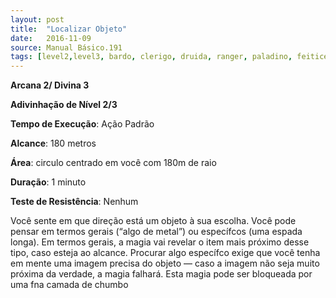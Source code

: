 ```yaml
---
layout: post
title:  "Localizar Objeto"
date:   2016-11-09
source: Manual Básico.191
tags: [level2,level3, bardo, clerigo, druida, ranger, paladino, feiticeiro, mago, adivinhacao]
---
```


**Arcana 2/ Divina 3**

**Adivinhação de Nível 2/3**

**Tempo de Execução**: Ação Padrão

**Alcance**: 180 metros

**Área**: circulo centrado em você com 180m de raio

**Duração**: 1 minuto

**Teste de Resistência**: Nenhum

Você sente em que direção está um objeto à sua escolha. Você pode pensar em termos gerais (“algo de metal”) ou específcos (uma espada longa). Em termos gerais, a magia vai revelar o item mais próximo desse tipo, caso esteja ao alcance. 
Procurar algo específco exige que você tenha em mente uma imagem precisa do objeto — caso a imagem não seja muito próxima da verdade, a magia falhará.
Esta magia pode ser bloqueada por uma fna camada de chumbo
